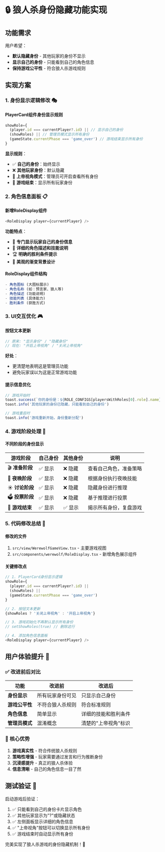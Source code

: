 # 🔒 狼人杀身份隐藏功能实现

## 功能需求

用户希望：
- **默认隐藏身份** - 其他玩家的身份不显示
- **显示自己的身份** - 只能看到自己的角色信息
- **保持游戏公平性** - 符合狼人杀游戏规则

## 实现方案

### 1. 身份显示逻辑修改 🎭

#### **PlayerCard组件身份显示规则**
```typescript
showRole={
  (player.id === currentPlayer?.id) || // 显示自己的身份
  (showRoles) || // 管理员模式显示所有身份
  (gameState.currentPhase === 'game_over') // 游戏结束显示所有身份
}
```

**显示规则**：
- ✅ **自己的身份**：始终显示
- ❌ **其他玩家身份**：默认隐藏
- 🔧 **上帝视角模式**：管理员可开启查看所有身份
- 🏁 **游戏结束**：显示所有玩家身份

### 2. 角色信息面板 📋

#### **新增RoleDisplay组件**
```typescript
<RoleDisplay player={currentPlayer} />
```

**功能特点**：
- 🎯 **专门显示玩家自己的身份信息**
- 📖 **详细的角色描述和技能说明**
- 🏆 **明确的胜利条件提示**
- 🎨 **美观的渐变背景设计**

#### **RoleDisplay组件结构**
```typescript
- 角色图标 (大图标展示)
- 角色名称 (如：预言家、狼人等)
- 角色描述 (功能说明)
- 技能列表 (具体能力)
- 胜利条件 (获胜方式)
```

### 3. UI交互优化 🎮

#### **按钮文本更新**
```typescript
// 原来: "显示身份" / "隐藏身份"
// 现在: "开启上帝视角" / "关闭上帝视角"
```

**好处**：
- 更清楚地表明这是管理员功能
- 避免玩家误以为这是正常游戏功能

#### **提示信息优化**
```typescript
// 游戏开始时
toast.success(`你的身份是：${ROLE_CONFIGS[playersWithRoles[0].role].name}`)
toast.info('其他玩家的身份已隐藏，只能看到自己的身份')

// 游戏重启时
toast.info('游戏重新开始，身份重新分配')
```

### 4. 游戏阶段处理 🎪

#### **不同阶段的身份显示**

| 游戏阶段 | 自己身份 | 其他身份 | 说明 |
|---------|---------|---------|------|
| 🎬 **准备阶段** | ✅ 显示 | ❌ 隐藏 | 查看自己角色，准备策略 |
| 🌙 **夜晚阶段** | ✅ 显示 | ❌ 隐藏 | 根据身份执行夜晚技能 |
| ☀️ **讨论阶段** | ✅ 显示 | ❌ 隐藏 | 隐藏身份进行推理 |
| 🗳️ **投票阶段** | ✅ 显示 | ❌ 隐藏 | 基于推理进行投票 |
| 🏁 **游戏结束** | ✅ 显示 | ✅ 显示 | 揭示所有身份，复盘游戏 |

### 5. 代码修改总结 📝

#### **修改的文件**
1. `src/view/WerewolfGameView.tsx` - 主要游戏视图
2. `src/components/werewolf/RoleDisplay.tsx` - 新增角色展示组件

#### **关键修改点**
```typescript
// 1. PlayerCard身份显示逻辑
showRole={
  (player.id === currentPlayer?.id) || 
  (showRoles) || 
  (gameState.currentPhase === 'game_over')
}

// 2. 按钮文本更新
{showRoles ? '关闭上帝视角' : '开启上帝视角'}

// 3. 游戏初始化不再默认显示所有身份
// setShowRoles(true) // 删除这行

// 4. 添加角色信息面板
<RoleDisplay player={currentPlayer} />
```

## 用户体验提升 🌟

### ✅ **改进前后对比**

| 功能 | 改进前 | 改进后 |
|------|--------|--------|
| **身份显示** | 所有玩家身份可见 | 只显示自己身份 |
| **游戏公平性** | 不符合狼人杀规则 | 符合标准规则 |
| **角色信息** | 简单显示 | 详细的技能和胜利条件 |
| **管理员模式** | 混淆概念 | 清楚的"上帝视角"标识 |

### 🎯 **核心优势**

1. **游戏真实性** - 符合传统狼人杀规则
2. **策略性增强** - 玩家需要通过发言和行为推断身份
3. **沉浸感提升** - 真正的狼人杀体验
4. **信息清晰** - 自己的角色信息一目了然

## 测试验证 🧪

启动游戏后验证：
1. ✅ 只能看到自己的身份卡片显示角色
2. ✅ 其他玩家显示为"?"或隐藏状态
3. ✅ 左侧面板显示详细的角色信息
4. ✅ "上帝视角"按钮可以切换显示所有身份
5. ✅ 游戏结束时自动显示所有身份

完美实现了狼人杀游戏的身份隐藏机制！🎉 